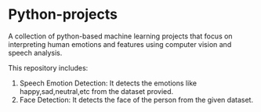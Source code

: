 # Python-projects

A collection of python-based machine learning projects that focus on interpreting human emotions and features using computer vision and speech analysis.

This repository includes:
1. Speech Emotion Detection: It detects the emotions like happy,sad,neutral,etc from the dataset provied.
2. Face Detection: It detects the face of the person from the given dataset.
